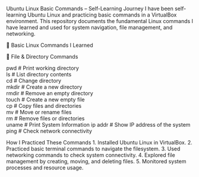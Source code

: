  Ubuntu Linux Basic Commands – Self-Learning Journey
I have been self-learning Ubuntu Linux and practicing basic commands in a VirtualBox environment. This repository documents the fundamental Linux commands I have learned and used for system navigation, file management, and networking.

📌 Basic Linux Commands I Learned

📂 File & Directory Commands

pwd        # Print working directory  
ls         # List directory contents  
cd         # Change directory  
mkdir      # Create a new directory  
rmdir      # Remove an empty directory  
touch      # Create a new empty file  
cp         # Copy files and directories  
mv         # Move or rename files  
rm         # Remove files or directories  
uname      # Print System Information
ip addr    # Show IP address of the system  
ping       # Check network connectivity  

How I Practiced These Commands
	1.	Installed Ubuntu Linux in VirtualBox.
	2.	Practiced basic terminal commands to navigate the filesystem.
	3.	Used networking commands to check system connectivity.
	4.	Explored file management by creating, moving, and deleting files.
	5.	Monitored system processes and resource usage.
